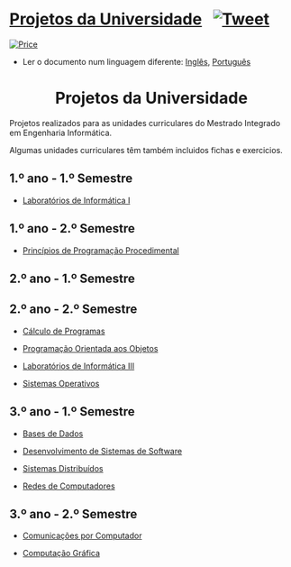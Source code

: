 # [Projetos da Universidade](https://paulolima.xyz/) &nbsp; [![Tweet](https://img.shields.io/twitter/url/http/shields.io.svg?style=social)](https://twitter.com/intent/tweet?text=Start%20your%20projects%20faster%20with%20these%20amazing%20projects&url=https://paulolima.xyz/&hashtags=coding,c++,python,java,android,developers) &nbsp;

[![Price](https://img.shields.io/badge/price-FREE-0098f7.svg)](https://github.com/froala/design-blocks/blob/master/LICENSE)

* Ler o documento num linguagem diferente: [Inglês](README.md), [Português](README.pt.md)

<div align="center">
	<h1><strong>Projetos da Universidade</strong></h1>
</div>

Projetos realizados para as unidades curriculares do Mestrado Integrado em Engenharia Informática.

Algumas unidades curriculares têm também incluidos fichas e exercicios.

## 1.º ano - 1.º Semestre

  * [Laboratórios de Informática I](1/LI1/Tanks)

## 1.º ano - 2.º Semestre
  * [Princípios de Programação Procedimental](1/PPP/Kanban)

## 2.º ano - 1.º Semestre

## 2.º ano - 2.º Semestre

  * [Cálculo de Programas](2/CP)

  * [Programação Orientada aos Objetos](2/POO/UMCarroJa)

  * [Laboratórios de Informática III](2/LI3)

  * [Sistemas Operativos](2/SO/ConcurrentSalesManagement)

## 3.º ano - 1.º Semestre

  * [Bases de Dados](3/BD)

  * [Desenvolvimento de Sistemas de Software](3/DSS)

  * [Sistemas Distribuídos](3/SD)

  * [Redes de Computadores](3/RC)

## 3.º ano - 2.º Semestre

  * [Comunicações por Computador](3/CC)

  * [Computação Gráfica](3/CG)
